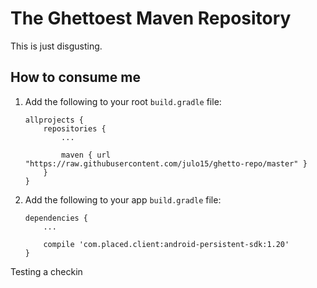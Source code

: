 # The Ghettoest Maven Repository

This is just disgusting.

## How to consume me

1. Add the following to your root `build.gradle` file:

    ```
    allprojects {
        repositories {
            ...

            maven { url "https://raw.githubusercontent.com/julo15/ghetto-repo/master" }
        }
    }
    ```

2. Add the following to your app `build.gradle` file:

    ```
    dependencies {
        ...

        compile 'com.placed.client:android-persistent-sdk:1.20'
    }
    ```

Testing a checkin

